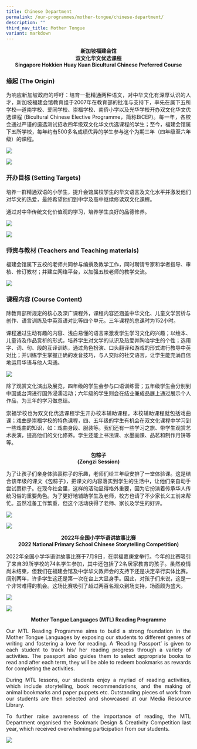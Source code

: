 ```yaml
---
title: Chinese Department
permalink: /our-programmes/mother-tongue/chinese-department/
description: ""
third_nav_title: Mother Tongue
variant: markdown
---
```

<center><b>新加坡福建会馆<br>  
双文化华文优选课程</b></center>


<center><b>Singapore Hokkien Huay Kuan Bicultural Chinese Preferred Course</b></center>

<h3><strong>缘起 (The Origin)</strong></h3>

<p style="text-align:justify">为响应新加坡政府的呼吁：培育一批精通两种语文，对中华文化有深厚认识的人才，新加坡福建会馆教育组于2007年在教育部的批准与支持下，率先在属下五所学校—道南学校、爱同学校、崇福学校、南侨小学以及光华学校开办双文化华文优选课程 (Bicultural Chinese Elective Programme，简称BiCEP)。每一年，各校会通过严谨的遴选测试招收四年级双文化华文优选课程的学生；至今，福建会馆属下五所学校，每年约有500多名成绩优异的学生参与这个为期三年（四年级至六年级）的课程。</p>

![](/images/ChineseDepartment_Photo-1-2048x1536.jpg)

![](/images/ChineseDepartment_Photo-3-2048x1346.jpg)

<h3><strong>开办目标 (Setting Targets)</strong></h3>

<p style="text-align:justify">培养一群精通双语的小学生，提升会馆属校学生的华文语言及文化水平并激发他们对华文的热爱，最终希望他们到中学及高中继续修读双文化课程。</p>

<p style="text-align:justify">通过对中华传统文化价值观的学习，培养学生良好的品德修养。</p>

![](/images/ChineseDepartment_Photo-5-2048x1536.jpg)

![](/images/ChineseDepartment_Photo-6-2048x1536.jpg)

<h3><strong>师资与教材 (Teachers and Teaching materials)</strong></h3>

<p style="text-align:justify">福建会馆属下五校的老师共同参与编撰及教学工作，同时聘请专家和学者指导、审核、修订教材；并建立网络平台，以加强五校老师的教学交流。</p>

![](/images/ChineseDepartment_Photo-A-2048x1152.png)

<h3><strong>课程内容 (Course Content)</strong></h3>

<p style="text-align:justify">除教育部所规定的核心及深广课程外，课程内容还涵盖中华文化、儿童文学赏析与创作、语言训练及中英双语对比等四个单元。三年课程的总课时为152小时。</p>

<p style="text-align:justify">课程通过生动有趣的内容、浅白易懂的语言来激发学生学习文化的兴趣；以绘本、儿童诗及作品赏析的形式，培养学生对文学的认识及热爱并陶冶学生的个性；选用字、词、句、段的互译训练，通过角色扮演、口头翻译和游戏的形式进行教导中英对比；并训练学生掌握正确的发音技巧，与人交际的社交语言，让学生能充满自信地运用华语与他人沟通。</p>

![](/images/ChineseDepartment_Photo-B-2048x1152.png)

<p style="text-align:justify">除了观赏文化演出及展览，四年级的学生会参与口语训练营；五年级学生会分别到中国或台湾进行国外浸濡活动；六年级的学生则会在结业兼成品展上通过展示个人作品，为三年的学习做总结。</p>

<p style="text-align:justify">崇福学校也为双文化优选课程学生开办校本辅助课程。本校辅助课程就包括戏曲课；戏曲是崇福学校的特色课程，四、五年级的学生有机会在双文化课程中学习到一些戏曲的知识，如：戏曲身段、服装等。我们还有一些学习之旅、带学生观赏艺术表演，提高他们的文化修养。学生还能上书法课、水墨画课、品茗和制作月饼等等。</p>

<center><b>包粽子<br>
	(Zongzi Session)</b></center>
	
<p style="text-align:justify">为了让孩子们亲身体验裹粽子的乐趣，老师们给三年级安排了一堂体验课。这是结合该年级的课文《包粽子》，把课文的内容落实到学生的生活中，让他们亲自动手尝试裹粽子。在现今社会里，这样的活动显得格外重要，因为它扮演着传承华人传统习俗的重要角色。为了更好地辅助学生及老师，校方也请了不少家长义工前来帮忙。虽然准备工作繁重，但这个活动获得了老师、家长及学生的好评。</p>

![](/images/Zongzi-Picture-1.jpg)

![](/images/Zongzi-Picture-2.jpg)

<center><b>2022年全国小学华语讲故事比赛<br>
	2022 National Primary School Chinese Storytelling Competition)</b></center>
	
<p style="text-align:justify">2022年全国小学华语讲故事比赛于7月9日，在崇福嘉庚堂举行。今年的比赛吸引了来自39所学校的74名学生参加，其中还包括了2名居家教育的孩子。虽然疫情尚未结束，但我们在福建会馆及中学华文教师会的支持下还是决定举行实体比赛。阔别两年，许多学生这还是第一次在台上大显身手。因此，对孩子们来说，这是一个非常难得的机会。这场比赛吸引了超过两百名观众到场支持，场面颇为盛大。</p>

![](/images/National_Chinese_Storytelling_Competition_Picture1.jpg)

![](/images/National_Chinese_Storytelling_Competition_Picture2.jpg)

<center><b>Mother Tongue Languages (MTL) Reading Programme</b></center>

<p style="text-align:justify">Our MTL Reading Programme aims to build a strong foundation in the Mother Tongue Languages by exposing our students to different genres of writing and fostering a love for reading. A ‘Reading Passport’ is given to each student to track his/ her reading progress through a variety of activities. The passport also guides them to select appropriate books to read and after each term, they will be able to redeem bookmarks as rewards for completing the activities.</p>

<p style="text-align:justify">During MTL lessons, our students enjoy a myriad of reading activities, which include storytelling, book recommendations, and the making of animal bookmarks and paper puppets etc. Outstanding pieces of work from our students are then selected and showcased at our Media Resource Library.</p>

<p style="text-align:justify">To further raise awareness of the importance of reading, the MTL Department organised the Bookmark Design &amp; Creativity Competition last year, which received overwhelming participation from our students.</p>

![](/images/MTL-Chinese-Picture-A.jpg)